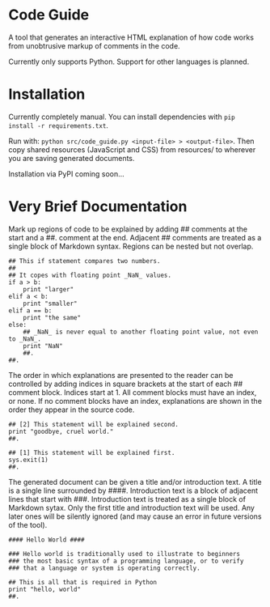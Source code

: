 Code Guide
==========

A tool that generates an interactive HTML explanation of how code works from unobtrusive markup of comments in the code.

Currently only supports Python.  Support for other languages is planned.


Installation
============

Currently completely manual.  You can install dependencies with `pip install -r requirements.txt`.

Run with: `python src/code_guide.py <input-file> > <output-file>`.   Then copy shared resources (JavaScript and CSS) from resources/ to wherever you are saving generated documents.

Installation via PyPI coming soon... 


Very Brief Documentation
========================

Mark up regions of code to be explained by adding ## comments at the start and a ##. comment at the end.  Adjacent ## comments are treated as a single block of Markdown syntax.  Regions can be nested but not overlap.

    ## This if statement compares two numbers.
    ##
    ## It copes with floating point _NaN_ values.
    if a > b:
        print "larger"
    elif a < b:
        print "smaller"
    elif a == b:
        print "the same"
    else:
        ## _NaN_ is never equal to another floating point value, not even to _NaN_.
        print "NaN"
        ##.
    ##.


The order in which explanations are presented to the reader can be controlled by adding indices in square brackets at the start of each ## comment block.  Indices start at 1.  All comment blocks must have an index, or none.  If no comment blocks have an index, explanations are shown in the order they appear in the source code.


    ## [2] This statement will be explained second.
    print "goodbye, cruel world."
    ##.

    ## [1] This statement will be explained first.
    sys.exit(1)
    ##.

The generated document can be given a title and/or introduction text.  A title is a single line surrounded by ####.  Introduction text is a block of adjacent lines that start with ###.  Introduction text is treated as a single block of Markdown sytax.   Only the first title and introduction text will be used.  Any later ones will be silently ignored (and may cause an error in future versions of the tool).

    #### Hello World ####

    ### Hello world is traditionally used to illustrate to beginners 
    ### the most basic syntax of a programming language, or to verify 
    ### that a language or system is operating correctly.
    
    ## This is all that is required in Python
    print "hello, world"
    ##.

